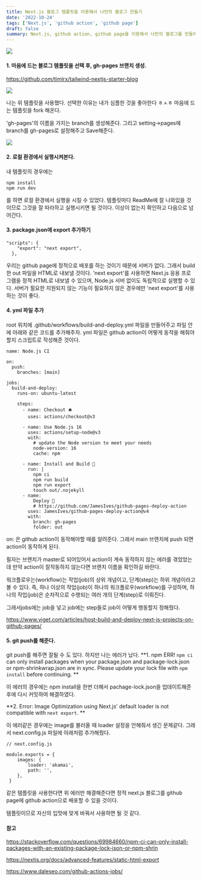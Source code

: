 ```yaml
---
title: Next.js 블로그 템플릿을 이용해서 나만의 블로그 만들기
date: '2022-10-24'
tags: ['Next.js', 'github action', 'github page']
draft: false
summary: Next.js, github action, github page을 이용해서 나만의 블로그를 만들어보자.
---
```


![](https://velog.velcdn.com/images/seokunee/post/04c064fc-f413-4a73-99b0-bad17e6224b4/image.png)

#### 1. 마음에 드는 블로그 템플릿을 선택 후, gh-pages 브랜치 생성.

https://github.com/timlrx/tailwind-nextjs-starter-blog

![](https://velog.velcdn.com/images/seokunee/post/d7f96438-2474-4ac0-a035-ae957bddcae7/image.png)

나는 위 템플릿을 사용했다. 선택한 이유는 내가 심플한 것을 좋아한다 ㅎㅅㅎ
마음에 드는 템플릿을 fork 해온다.

'gh-pages'의 이름을 가지는 branch를 생성해준다. 그리고 setting->pages에 branch를 gh-pages로 설정해주고 Save해준다.

![](https://velog.velcdn.com/images/seokunee/post/eeafdfc9-67ce-4fc2-b3e9-6151c696a211/image.png)

#### 2. 로컬 환경에서 실행시켜본다.

내 템플릿의 경우에는

```
npm install
npm run dev
```

를 하면 로컬 환경에서 실행을 시킬 수 있었다.
템플릿마다 ReadMe에 잘 나와있을 것이므로 그것을 잘 따라하고 실행시키면 될 것이다.
이상이 없는지 확인하고 다음으로 넘어간다.

#### 3. package.json에 export 추가하기

```
"scripts": {
    "export": "next export",
  },
```

우리는 github page에 정적으로 배포를 하는 것이기 때문에 서버가 없다. 그래서 build한 out 파일을 HTML로 내보낼 것이다.
'next export'를 사용하면 Next.js 응용 프로그램을 정적 HTML로 내보낼 수 있으며, Node.js 서버 없이도 독립적으로 실행할 수 있다. 서버가 필요한 지원되지 않는 기능이 필요하지 않은 경우에만 'next export'를 사용하는 것이 좋다.

#### 4. yml 파일 추가

root 위치에 .github/workflows/build-and-deploy.yml
파일을 만들어주고 파일 안에 아래와 같은 코드를 추가해주자.
yml 파일은 github action이 어떻게 동작을 해줘야할지 스크립트로 작성해준 것이다.

```
name: Node.js CI

on:
  push:
    branches: [main]

jobs:
  build-and-deploy:
    runs-on: ubuntu-latest

    steps:
      - name: Checkout 🛎️
        uses: actions/checkout@v3

      - name: Use Node.js 16
        uses: actions/setup-node@v3
        with:
          # update the Node version to meet your needs
          node-version: 16
          cache: npm

      - name: Install and Build 🔧
        run: |
          npm ci
          npm run build
          npm run export
          touch out/.nojekyll
      - name:
          Deploy 🚀
          # https://github.com/JamesIves/github-pages-deploy-action
        uses: JamesIves/github-pages-deploy-action@v4
        with:
          branch: gh-pages
          folder: out
```

on: 은 github action이 동작해야할 때를 알려준다. 그래서 main 브랜치에 push 되면 action이 동작하게 된다.

필자는 브랜치가 master로 되어있어서 action이 계속 동작하지 않는 에러를 겪었었는데 만약 action이 잘작동하지 않는다면 브랜치 이름을 확인하길 바란다.

워크플로우는(workflow)는 작업(job)의 상위 개념이고, 단계(step)는 하위 개념이라고 볼 수 있다. 즉, 하나 이상의 작업(job)이 하나의 워크플로우(workflow)를 구성하며, 하나의 작업(job)은 순차적으로 수행되는 여러 개의 단계(step)로 이뤄진다.

그래서jobs에는 job을 넣고 job에는 step들로 job이 어떻게 행동할지 정해줬다.

https://www.viget.com/articles/host-build-and-deploy-next-js-projects-on-github-pages/

#### 5. git push를 해준다.

git push를 해주면 잘될 수 도 있다.
하지만 나는 에러가 났다.
**1. npm ERR! `npm ci` can only install packages when your package.json and package-lock.json or npm-shrinkwrap.json are in sync. Please update your lock file with `npm install` before continuing. **

이 에러의 경우에는 npm install을 한번 더해서 pachage-lock.json을 업데이트해준 후에 다시 커밋하여 해결하였다.

**2. Error: Image Optimization using Next.js' default loader is not compatible with `next export`.
**

이 에러같은 경우에는 image를 불러올 때 loader 설정을 안해줘서 생긴 문제같다. 그래서 next.config.js 파일에 아래처럼 추가해줬다.

```
// next.config.js

module.exports = {
	images: {
    	loader: 'akamai',
    	path: '',
  	},
 }
```

같은 템플릿을 사용한다면 위 에러만 해결해준다면 정적 next.js 블로그를 github page에 github action으로 배포할 수 있을 것이다.

템플릿이므로 자신의 입맛에 맞게 바꿔서 사용하면 될 것 같다.

#### 참고

https://stackoverflow.com/questions/69984660/npm-ci-can-only-install-packages-with-an-existing-package-lock-json-or-npm-shrin

https://nextjs.org/docs/advanced-features/static-html-export

https://www.daleseo.com/github-actions-jobs/
